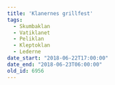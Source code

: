```yaml
---
title: 'Klanernes grillfest'
tags:
  - Skumbaklan
  - Vatiklanet
  - Peliklan
  - Kleptoklan
  - Lederne
date_start: "2018-06-22T17:00:00"
date_end: "2018-06-23T06:00:00"
old_id: 6956
---
```

